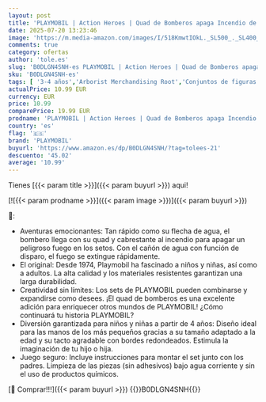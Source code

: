 ```yaml
---
layout: post
title: 'PLAYMOBIL | Action Heroes | Quad de Bomberos apaga Incendio de setos | Coche de Bomberos | Juguete para niños y niñas a Partir de 4 años | 71825'
date: 2025-07-20 13:23:46
image: 'https://m.media-amazon.com/images/I/518KmwtIOkL._SL500_._SL400_.jpg'
comments: true
category: ofertas
author: 'tole.es'
slug: 'B0DLGN4SNH-es PLAYMOBIL | Action Heroes | Quad de Bomberos apaga...'
sku: 'B0DLGN4SNH-es'
tags: [ '3-4 años','Arborist Merchandising Root','Conjuntos de figuras de juguete','Juguetes','Juguetes y juegos','Muñecos y figuras','Self Service','Special Features Stores','b6d17eda-2c26-45ed-a098-453a9f96e839_0','b6d17eda-2c26-45ed-a098-453a9f96e839_1801','playmobil','🇪🇸', ]
actualPrice: 10.99 EUR
currency: EUR
price: 10.99
comparePrice: 19.99 EUR
prodname: 'PLAYMOBIL | Action Heroes | Quad de Bomberos apaga Incendio de setos | Coche de Bomberos | Juguete para niños y niñas a Partir de 4 años | 71825'
country: 'es'
flag: '🇪🇸'
brand: 'PLAYMOBIL'
buyurl: 'https://www.amazon.es/dp/B0DLGN4SNH/?tag=tolees-21'
descuento: '45.02'
average: '10.99'
---
```


Tienes [{{< param title >}}]({{< param buyurl >}}) aqui!

[![{{< param prodname >}}]({{< param image >}})]({{< param buyurl >}})

🔎:

- Aventuras emocionantes: Tan rápido como su flecha de agua, el bombero llega con su quad y cabrestante al incendio para apagar un peligroso fuego en los setos. Con el cañón de agua con función de disparo, el fuego se extingue rápidamente.
- El original: Desde 1974, Playmobil ha fascinado a niños y niñas, así como a adultos. La alta calidad y los materiales resistentes garantizan una larga durabilidad.
- Creatividad sin límites: Los sets de PLAYMOBIL pueden combinarse y expandirse como desees. ¡El quad de bomberos es una excelente adición para enriquecer otros mundos de PLAYMOBIL! ¿Cómo continuará tu historia PLAYMOBIL?
- Diversión garantizada para niños y niñas a partir de 4 años: Diseño ideal para las manos de los más pequeños gracias a su tamaño adaptado a la edad y su tacto agradable con bordes redondeados. Estimula la imaginación de tu hijo o hija.
- Juego seguro: Incluye instrucciones para montar el set junto con los padres. Limpieza de las piezas (sin adhesivos) bajo agua corriente y sin el uso de productos químicos.

[🛒 Comprar!!!]({{< param buyurl >}})
{{<world>}}B0DLGN4SNH{{</world>}}
